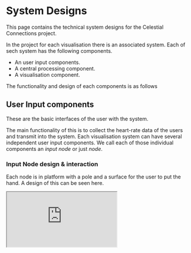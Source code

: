 # System Designs

This page contains the technical system designs for the Celestial Connections project.

In the project for each visualisation there is an associated system. Each of sech system has the following components.

* An user input components.
* A central processing component.
* A visualisation component.

The functionality and design of each components is as follows

## User Input components

These are the basic interfaces of the user with the system.

The main functionality of this is to collect the heart-rate data of the users and transmit into the system.
Each visualisation system can have several independent user input components. We call each of those individual components an *input node* or just *node*.

### Input Node design & interaction

Each node is in platform with a pole and a surface for the user to put the hand. A design of this can be seen here.

<iframe src="https://myhub.autodesk360.com/ue2c8672e/shares/public/SH56a43QTfd62c1cd9683c46dd617273f20f?mode=embed" </iframe>

#### Top surface
The top surface is 43cmX40cmx3cm and it forms an angle of 30 degrees with the pole.

The top surface has:
* a heart-rate sensor. This sensor is connected to a microprocessor which in charge of the communication with the central processing component and control the other elements in the node.
* a light on the border. Those lights go up and down like breath.
* a vibration system that provide physical feedback to he user.

Once the user touches the top surface the lights go out and once the microprocessor has catch the heart signal it stars to vibrate with the average heart beat on the system. The light go then back on and the heart signal is reflected in the visualisation.

### Pole & Microprocessor

The pole is 1.5mx20cm and it i located one third from the edge of the base. It has a hole in the middle, for cables, and a compartment to hold the microprocessor.

The microprocessor has the following functionality
* Controls all the lights in the node.
* Reads the heart signal from the users
* Calculates the heart beat of the users
* Transmits the heart signal and heart beat to the central processing component.
* Retrieves the average heart beat from the central processing component.  
* Controls the vibration of the top surface.

### Base

The base has two steps. The lower step is a 1.5mx1.5mx20cm. The second step is 1mx1mx20cm. It has a light on the border.

The base has a hole in the middle to accommodate other elements. For example a power source or an internet connection. There is a small hole from the center to the side of the base. This can be used in case cables ned to go into or out of the node.

## Central Processing Component

to do

## Visualization component

to do
